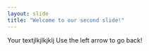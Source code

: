 ```yaml
---
layout: slide
title: "Welcome to our second slide!"
---
```

Your textjlkjlkjklj
Use the left arrow to go back!
